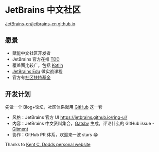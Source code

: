 # JetBrains 中文社区

[JetBrains-cn/jetbrains-cn.github.io](https://github.com/JetBrains-cn/jetbrains-cn.github.io)

## 愿景

- 赋能中文社区开发者
- JetBrains 官方在推 [TDD](https://www.google.com/search?q=JetBrains+TDD)
- 覆盖面比较广，包括 [Kotlin](https://kotlinlang.org/)
- [JetBrains Edu](https://www.jetbrains.com/zh-cn/education/) 做实战课程
- 官方有[社区扶持基金](https://www.jetbrains.com/community/support/)

## 开发计划

先做一个 Blog+论坛，社区体系就用 [GitHub](https://github.com/JetBrains-cn/jetbrains-cn.github.io/issues) 这一套

- 风格：JetBrains 官方 UI <https://jetbrains.github.io/ring-ui/>
- 内容：JetBrains 中文资料集合，[Gatsby](https://www.gatsbyjs.org/) 生成，评论什么的 GitHub issue - [Gitment](https://github.com/imsun/gitment)
- 协作：GitHub PR 体系，欢迎来一波 stars 😂

Thanks to [Kent C. Dodds personal website](https://kentcdodds.com/)
